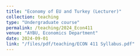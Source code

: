 ```yaml
---
title: "Economy of EU and Turkey (Lecturer)"
collection: teaching
type: "Undergraduate course"
permalink: /teaching/2024_Econ411
venue: "AYBU, Economics Department"
date: 2024-09-01
link: "/files/pdf/teaching/ECON 411 Syllabus.pdf"
---
```

